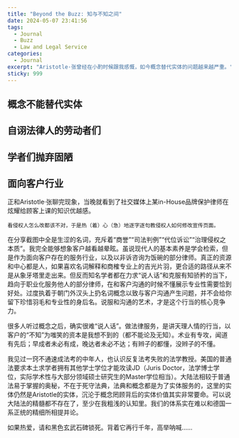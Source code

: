 ```yaml
---
title: "Beyond the Buzz: 知与不知之间"
date: 2024-05-07 23:41:56
tags:
  - Journal
  - Buzz
  - Law and Legal Service
categories:
  - Journal
excerpt: "Aristotle·张曾经在小酌时候跟我感慨，如今概念替代实体的问题越来越严重。"
sticky: 999
---
```

## 概念不能替代实体
## 自诩法律人的劳动者们
## 学者们抛弃固陋
## 面向客户行业
正和Aristotle·张聊完现象，当晚就看到了社交媒体上某in-House品牌保护律师在炫耀给顾客上课的知识优越感。
```
看侵权人怎么改都该不对，于是热（着）心（急）地逐字逐句教侵权人如何修改宣传页面。
```
在分享截图中全是生涩的名词，充斥着“商誉”“司法判例”“代位诉讼”“治理侵权之本质”。我完全能够想象客户越看越晕眩。虽说现代人的基本素养是学会检索，但是作为面向客户存在的服务行业，以及以非诉咨询为饭碗的部分律师。真正的资源和中心都是人，如果喜欢名词解释和商榷专业上的吉光片羽，更合适的路径从来不是从象牙塔里走出来。但反而知名学者都在力求“说人话”和克服有知骄矜的当下，趋向于职业化服务他人的部分律师，在和客户沟通的时候不懂展示专业性需要恰到好处。过度执着于朝门外汉头上扔名词概念以致与客户沟通产生问题，并不会给你留下珍惜羽毛和专业性的身后名。说服和沟通的艺术，才是这个行当的核心竞争力。

很多人听过概念之后，确实很难“说人话”。做法律服务，是讲天理人情的行当，以客户的“不知”为嗤笑的资本是我想不到的（都不能论及无知）。术业有专攻，闻道有先后；早成者未必有成，晚达者未必不达；有辫子的都懂，没辫子的不懂。

我见过一窍不通速成法考的中年人，也认识反复法考失败的法学教授。美国的普通法要求本土求学者拥有其他学士学位才能攻读JD（Juris Doctor，法学博士学位，实际学术性与大部分领域硕士研究生的Master学位相当）。大陆法相较于普通法易于掌握的奥秘，不在于死守法典，法典和概念都是为了实体服务的，这里的实体仍然是Aristotle的实体，沉沦于概念罔顾背后的实体价值其实非常要命。可以说大陆法的精髓都不存在了，至少在我粗浅的认知里。我们的体系实在难以和德国一系正统的精细所相提并论。

如果热爱，请和黑色玄武石碑锁死。背着它再行千年，高举呐喊……




